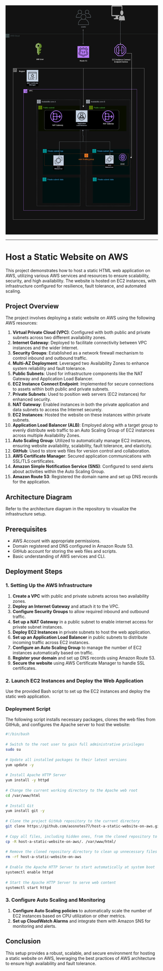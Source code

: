 ![Alt text](/Host-a-static-website-on-AWS.jpg)

---

# Host a Static Website on AWS

This project demonstrates how to host a static HTML web application on AWS, utilizing various AWS services and resources to ensure scalability, security, and high availability. The website is hosted on EC2 instances, with infrastructure configured for resilience, fault tolerance, and automated scaling.

## Project Overview

The project involves deploying a static website on AWS using the following AWS resources:

1. **Virtual Private Cloud (VPC)**: Configured with both public and private subnets across two different availability zones.
2. **Internet Gateway**: Deployed to facilitate connectivity between VPC instances and the wider Internet.
3. **Security Groups**: Established as a network firewall mechanism to control inbound and outbound traffic.
4. **Multi-AZ Deployment**: Leveraged two Availability Zones to enhance system reliability and fault tolerance.
5. **Public Subnets**: Used for infrastructure components like the NAT Gateway and Application Load Balancer.
6. **EC2 Instance Connect Endpoint**: Implemented for secure connections to assets within both public and private subnets.
7. **Private Subnets**: Used to position web servers (EC2 instances) for enhanced security.
8. **NAT Gateway**: Enabled instances in both the private application and data subnets to access the Internet securely.
9. **EC2 Instances**: Hosted the website on these instances within private subnets.
10. **Application Load Balancer (ALB)**: Employed along with a target group to evenly distribute web traffic to an Auto Scaling Group of EC2 instances across multiple Availability Zones.
11. **Auto Scaling Group**: Utilized to automatically manage EC2 instances, ensuring website availability, scalability, fault tolerance, and elasticity.
12. **GitHub**: Used to store web files for version control and collaboration.
13. **AWS Certificate Manager**: Secured application communications with SSL/TLS certificates.
14. **Amazon Simple Notification Service (SNS)**: Configured to send alerts about activities within the Auto Scaling Group.
15. **Amazon Route 53**: Registered the domain name and set up DNS records for the application.

## Architecture Diagram

Refer to the architecture diagram in the repository to visualize the infrastructure setup.

## Prerequisites

- AWS Account with appropriate permissions.
- Domain registered and DNS configured in Amazon Route 53.
- GitHub account for storing the web files and scripts.
- Basic understanding of AWS services and CLI.

## Deployment Steps

### 1. Setting Up the AWS Infrastructure

1. **Create a VPC** with public and private subnets across two availability zones.
2. **Deploy an Internet Gateway** and attach it to the VPC.
3. **Configure Security Groups** to allow required inbound and outbound traffic.
4. **Set up a NAT Gateway** in a public subnet to enable internet access for private subnet instances.
5. **Deploy EC2 Instances** in private subnets to host the web application.
6. **Set up an Application Load Balancer** in public subnets to distribute incoming traffic across EC2 instances.
7. **Configure an Auto Scaling Group** to manage the number of EC2 instances automatically based on traffic.
8. **Register your domain** and set up DNS records using Amazon Route 53.
9. **Secure the website** using AWS Certificate Manager to handle SSL certificates.

### 2. Launch EC2 Instances and Deploy the Web Application

Use the provided Bash script to set up the EC2 instances and deploy the static web application.

### Deployment Script

The following script installs necessary packages, clones the web files from GitHub, and configures the Apache server to host the website:

```bash
#!/bin/bash

# Switch to the root user to gain full administrative privileges
sudo su

# Update all installed packages to their latest versions
yum update -y

# Install Apache HTTP Server
yum install -y httpd

# Change the current working directory to the Apache web root
cd /var/www/html

# Install Git
yum install git -y

# Clone the project GitHub repository to the current directory
git clone https://github.com/aosnotes77/host-a-static-website-on-aws.git

# Copy all files, including hidden ones, from the cloned repository to the Apache web root
cp -R host-a-static-website-on-aws/. /var/www/html/

# Remove the cloned repository directory to clean up unnecessary files
rm -rf host-a-static-website-on-aws

# Enable the Apache HTTP Server to start automatically at system boot
systemctl enable httpd

# Start the Apache HTTP Server to serve web content
systemctl start httpd
```

### 3. Configure Auto Scaling and Monitoring

1. **Configure Auto Scaling policies** to automatically scale the number of EC2 instances based on CPU utilization or other metrics.
2. **Set up CloudWatch Alarms** and integrate them with Amazon SNS for monitoring and alerts.

## Conclusion

This setup provides a robust, scalable, and secure environment for hosting a static website on AWS, leveraging the best practices of AWS architecture to ensure high availability and fault tolerance.

